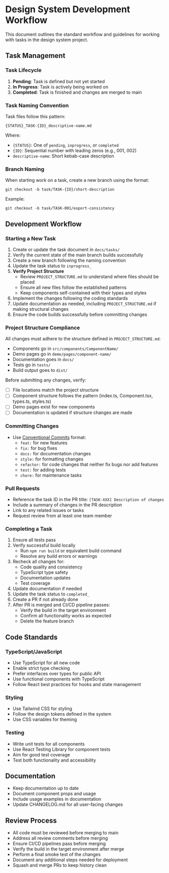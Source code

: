 # Design System Development Workflow

This document outlines the standard workflow and guidelines for working with tasks in the design system project.

## Task Management

### Task Lifecycle
1. **Pending**: Task is defined but not yet started
2. **In Progress**: Task is actively being worked on
3. **Completed**: Task is finished and changes are merged to main

### Task Naming Convention
Task files follow this pattern:
```
{STATUS}_TASK-{ID}_descriptive-name.md
```

Where:
- `{STATUS}`: One of `pending`, `inprogress`, or `completed`
- `{ID}`: Sequential number with leading zeros (e.g., 001, 002)
- `descriptive-name`: Short kebab-case description

### Branch Naming
When starting work on a task, create a new branch using the format:
```
git checkout -b task/TASK-{ID}/short-description
```

Example:
```
git checkout -b task/TASK-001/export-consistency
```

## Development Workflow

### Starting a New Task
1. Create or update the task document in `docs/tasks/`
2. Verify the current state of the main branch builds successfully
3. Create a new branch following the naming convention
4. Update the task status to `inprogress_`
5. **Verify Project Structure**
   - Review `PROJECT_STRUCTURE.md` to understand where files should be placed
   - Ensure all new files follow the established patterns
   - Keep components self-contained with their types and styles
6. Implement the changes following the coding standards
7. Update documentation as needed, including `PROJECT_STRUCTURE.md` if making structural changes
8. Ensure the code builds successfully before committing changes

### Project Structure Compliance
All changes must adhere to the structure defined in `PROJECT_STRUCTURE.md`:
- Components go in `src/components/ComponentName/`
- Demo pages go in `demo/pages/component-name/`
- Documentation goes in `docs/`
- Tests go in `tests/`
- Build output goes to `dist/`

Before submitting any changes, verify:
- [ ] File locations match the project structure
- [ ] Component structure follows the pattern (index.ts, Component.tsx, types.ts, styles.ts)
- [ ] Demo pages exist for new components
- [ ] Documentation is updated if structure changes are made

### Committing Changes
- Use [Conventional Commits](https://www.conventionalcommits.org/) format:
  - `feat:` for new features
  - `fix:` for bug fixes
  - `docs:` for documentation changes
  - `style:` for formatting changes
  - `refactor:` for code changes that neither fix bugs nor add features
  - `test:` for adding tests
  - `chore:` for maintenance tasks

### Pull Requests
- Reference the task ID in the PR title: `[TASK-XXX] Description of changes`
- Include a summary of changes in the PR description
- Link to any related issues or tasks
- Request review from at least one team member

### Completing a Task
1. Ensure all tests pass
2. Verify successful build locally
   - Run `npm run build` or equivalent build command
   - Resolve any build errors or warnings
3. Recheck all changes for:
   - Code quality and consistency
   - TypeScript type safety
   - Documentation updates
   - Test coverage
4. Update documentation if needed
5. Update the task status to `completed_`
6. Create a PR if not already done
7. After PR is merged and CI/CD pipeline passes:
   - Verify the build in the target environment
   - Confirm all functionality works as expected
   - Delete the feature branch

## Code Standards

### TypeScript/JavaScript
- Use TypeScript for all new code
- Enable strict type checking
- Prefer interfaces over types for public API
- Use functional components with TypeScript
- Follow React best practices for hooks and state management

### Styling
- Use Tailwind CSS for styling
- Follow the design tokens defined in the system
- Use CSS variables for theming

### Testing
- Write unit tests for all components
- Use React Testing Library for component tests
- Aim for good test coverage
- Test both functionality and accessibility

## Documentation
- Keep documentation up to date
- Document component props and usage
- Include usage examples in documentation
- Update CHANGELOG.md for all user-facing changes

## Review Process
- All code must be reviewed before merging to main
- Address all review comments before merging
- Ensure CI/CD pipelines pass before merging
- Verify the build in the target environment after merge
- Perform a final smoke test of the changes
- Document any additional steps needed for deployment
- Squash and merge PRs to keep history clean
